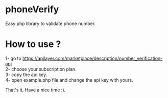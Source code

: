 # phoneVerify
Easy php library to validate phone number.

# How to use ?
1- go to https://apilayer.com/marketplace/description/number_verification-api
<br>
2- choose your subscription plan.
<br>
3- copy the api key.
<br>
4- open example.php file and change the api key with yours.

That's it, Have a nice time :).
